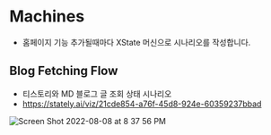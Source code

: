 # Machines

- 홈페이지 기능 추가될때마다 XState 머신으로 시나리오를 작성합니다.

## Blog Fetching Flow

- 티스토리와 MD 블로그 글 조회 상태 시나리오
- https://stately.ai/viz/21cde854-a76f-45d8-924e-60359237bbad

![Screen Shot 2022-08-08 at 8 37 56 PM](https://user-images.githubusercontent.com/1489321/183412124-d76afce6-7f7c-455d-bcf6-d623b6208cfd.png)
